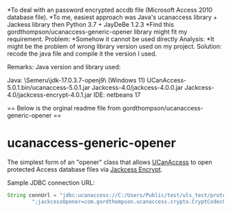 *To deal with an password encrypted accdb file (Microsoft Access 2010 database file).
*To me, easiest approach was Java's ucanaccess library + Jackess library then  Python 3.7 +  JayDeBe 1.2.3 
*Find this gordthompson/ucanaccess-generic-opener library might fit my requirement.
Problem:
*Somehow it cannot be used directly
Analysis:
*It might be the problem of wrong library version used on my project.
Solution:
recode the java file and compile it the version I used.


Remarks:
Java version and library used:

Java:   \Semeru\jdk-17.0.3.7-openj9\  (Windows 11)
UCanAccess-5.0.1.bin/ucanaccess-5.0.1.jar
Jackcess-4.0/jackcess-4.0.0.jar
Jackcess-4.0/jackcess-encrypt-4.0.1.jar
IDE: netbeans 17


== Below is the orginal readme file from gordthompson/ucanaccess-generic-opener ==

# ucanaccess-generic-opener

The simplest form of an "opener" class that allows [UCanAccess](http://ucanaccess.sourceforge.net/site.html) to open protected Access database files via [Jackcess Encrypt](https://jackcessencrypt.sourceforge.io/).

Sample JDBC connection URL:

```java
String connUrl = "jdbc:ucanaccess://C:/Users/Public/test/uls_test/protected.mdb" +
        ";jackcessOpener=com.gordthompson.ucanaccess.crypto.CryptCodecOpener";
```
